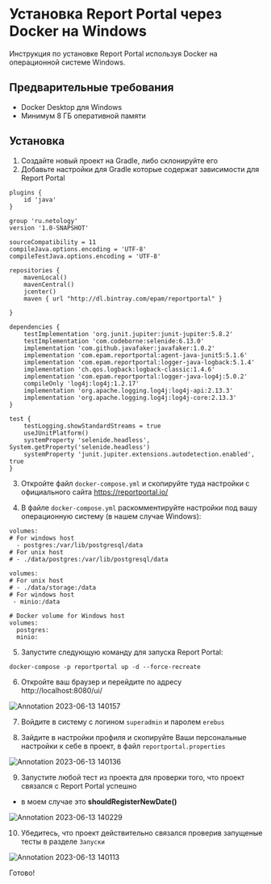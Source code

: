 # Установка Report Portal через Docker на Windows

Инструкция по установке Report Portal используя Docker на операционной системе Windows.

## Предварительные требования

- Docker Desktop для Windows
- Минимум 8 ГБ оперативной памяти

## Установка

1. Создайте новый проект на Gradle, либо склонируйте его
2. Добавьте настройки для Gradle которые содержат зависимости для Report Portal

```
plugins {
    id 'java'
}

group 'ru.netology'
version '1.0-SNAPSHOT'

sourceCompatibility = 11
compileJava.options.encoding = 'UTF-8'
compileTestJava.options.encoding = 'UTF-8'

repositories {
    mavenLocal()
    mavenCentral()
    jcenter()
    maven { url "http://dl.bintray.com/epam/reportportal" }

}

dependencies {
    testImplementation 'org.junit.jupiter:junit-jupiter:5.8.2'
    testImplementation 'com.codeborne:selenide:6.13.0'
    implementation 'com.github.javafaker:javafaker:1.0.2'
    implementation 'com.epam.reportportal:agent-java-junit5:5.1.6'
    implementation 'com.epam.reportportal:logger-java-logback:5.1.4'
    implementation 'ch.qos.logback:logback-classic:1.4.6'
    implementation 'com.epam.reportportal:logger-java-log4j:5.0.2'
    compileOnly 'log4j:log4j:1.2.17'
    implementation 'org.apache.logging.log4j:log4j-api:2.13.3'
    implementation 'org.apache.logging.log4j:log4j-core:2.13.3'
}

test {
    testLogging.showStandardStreams = true
    useJUnitPlatform()
    systemProperty 'selenide.headless', System.getProperty('selenide.headless')
    systemProperty 'junit.jupiter.extensions.autodetection.enabled', true
}

```

3. Откройте файл `docker-compose.yml` и скопируйте туда настройки с официального сайта https://reportportal.io/

4. В файле `docker-compose.yml` раскомментируйте настройки под вашу операционную систему (в нашем случае Windows):
```  
volumes:
# For windows host
  - postgres:/var/lib/postgresql/data
# For unix host
# - ./data/postgres:/var/lib/postgresql/data
```

```
volumes:
# For unix host
# - ./data/storage:/data 
# For windows host
 - minio:/data
```

```
# Docker volume for Windows host
volumes:
  postgres:
  minio:
```

5. Запустите следующую команду для запуска Report Portal:

```
docker-compose -p reportportal up -d --force-recreate   
```

6. Откройте ваш браузер и перейдите по адресу http://localhost:8080/ui/

![Annotation 2023-06-13 140157](https://github.com/jswift911/AQA_Report_portal/assets/46243492/bbfc649d-e7da-497e-8353-1b24877215f5)


7. Войдите в систему с логином `superadmin` и паролем `erebus`

8. Зайдите в настройки профиля и скопируйте Ваши персональные настройки к себе в проект, в файл `reportportal.properties`

![Annotation 2023-06-13 140136](https://github.com/jswift911/AQA_Report_portal/assets/46243492/100a41bc-ffac-4d72-9df3-de2985fbf3c2)


9. Запустите любой тест из проекта для проверки того, что проект связался с Report Portal успешно 
 - в моем случае это <b>shouldRegisterNewDate()</b>

![Annotation 2023-06-13 140229](https://github.com/jswift911/AQA_Report_portal/assets/46243492/37703dc2-40a8-43ed-b0cb-869955f78240)

10. Убедитесь, что проект действительно связался проверив запущеные тесты в разделе `Запуски`

![Annotation 2023-06-13 140113](https://github.com/jswift911/AQA_Report_portal/assets/46243492/57bf9b1d-5c96-4532-9868-0c61b37f9b5c)

Готово!

